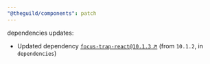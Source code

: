 ```yaml
---
"@theguild/components": patch
---
```

dependencies updates:
  - Updated dependency [`focus-trap-react@10.1.3` ↗︎](https://www.npmjs.com/package/focus-trap-react/v/10.1.3) (from `10.1.2`, in `dependencies`)
